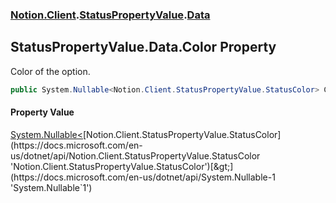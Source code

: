 ### [Notion.Client](Notion.Client.md 'Notion.Client').[StatusPropertyValue](Notion.Client.StatusPropertyValue.md 'Notion.Client.StatusPropertyValue').[Data](Notion.Client.StatusPropertyValue.Data.md 'Notion.Client.StatusPropertyValue.Data')

## StatusPropertyValue.Data.Color Property

Color of the option.

```csharp
public System.Nullable<Notion.Client.StatusPropertyValue.StatusColor> Color { get; set; }
```

#### Property Value
[System.Nullable&lt;](https://docs.microsoft.com/en-us/dotnet/api/System.Nullable-1 'System.Nullable`1')[Notion.Client.StatusPropertyValue.StatusColor](https://docs.microsoft.com/en-us/dotnet/api/Notion.Client.StatusPropertyValue.StatusColor 'Notion.Client.StatusPropertyValue.StatusColor')[&gt;](https://docs.microsoft.com/en-us/dotnet/api/System.Nullable-1 'System.Nullable`1')